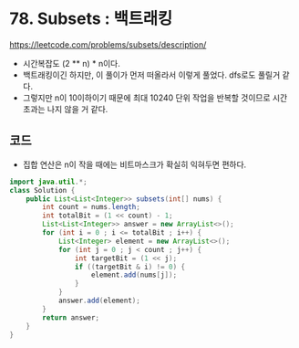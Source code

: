 # 78. Subsets : 백트래킹
https://leetcode.com/problems/subsets/description/

* 시간복잡도 (2 ** n) * n이다.
* 백트래킹이긴 하지만, 이 풀이가 먼저 떠올라서 이렇게 풀었다. dfs로도 풀릴거 같다.
* 그렇지만 n이 10이하이기 때문에 최대 10240 단위 작업을 반복할 것이므로 시간 초과는 나지 않을 거 같다.

## 코드
* 집합 연산은 n이 작을 때에는 비트마스크가 확실히 익혀두면 편하다.

```java
import java.util.*;
class Solution {
    public List<List<Integer>> subsets(int[] nums) {
        int count = nums.length;
        int totalBit = (1 << count) - 1;
        List<List<Integer>> answer = new ArrayList<>();
        for (int i = 0 ; i <= totalBit ; i++) {
            List<Integer> element = new ArrayList<>();
            for (int j = 0 ; j < count ; j++) {
                int targetBit = (1 << j);
                if ((targetBit & i) != 0) {
                    element.add(nums[j]);
                }
            }
            answer.add(element);
        }
        return answer;
    }
}
```

